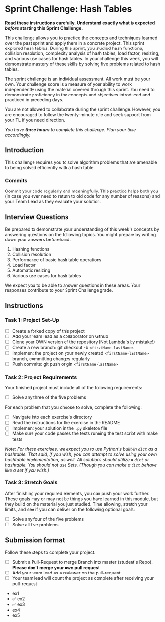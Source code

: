 # Sprint Challenge: Hash Tables

**Read these instructions carefully. Understand exactly what is expected _before_ starting this Sprint Challenge.**

This challenge allows you to practice the concepts and techniques learned over the past sprint and apply them in a concrete project. This sprint explored hash tables. During this sprint, you studied hash functions, collision resolution, complexity analysis of hash tables, load factor, resizing, and various use cases for hash tables. In your challenge this week, you will demonstrate mastery of these skills by solving five problems related to hash tables.

The sprint challenge is an individual assessment. All work must be your own. Your challenge score is a measure of your ability to work independently using the material covered through this sprint. You need to demonstrate proficiency in the concepts and objectives introduced and practiced in preceding days.

You are not allowed to collaborate during the sprint challenge. However, you are encouraged to follow the twenty-minute rule and seek support from your TL if you need direction.

_You have **three hours** to complete this challenge. Plan your time accordingly._

## Introduction

This challenge requires you to solve algorithm problems that are amenable to being solved efficiently with a hash table.

### Commits

Commit your code regularly and meaningfully. This practice helps both you (in case you ever need to return to old code for any number of reasons) and your Team Lead as they evaluate your solution.

## Interview Questions

Be prepared to demonstrate your understanding of this week's concepts by answering questions on the following topics. You might prepare by writing down your answers beforehand.

1. Hashing functions
2. Collision resolution
3. Performance of basic hash table operations
4. Load factor
5. Automatic resizing
6. Various use cases for hash tables

We expect you to be able to answer questions in these areas. Your responses contribute to your Sprint Challenge grade.

## Instructions

### Task 1: Project Set-Up

- [ ] Create a forked copy of this project
- [ ] Add your team lead as a collaborator on Github
- [ ] Clone your OWN version of the repository (Not Lambda's by mistake!)
- [ ] Create a new branch: git checkout -b `<firstName-lastName>`.
- [ ] Implement the project on your newly created `<firstName-lastName>` branch, committing changes regularly
- [ ] Push commits: git push origin `<firstName-lastName>`

### Task 2: Project Requirements

Your finished project must include all of the following requirements:

- [ ] Solve any three of the five problems

For each problem that you choose to solve, complete the following:

- [ ] Navigate into each exercise's directory
- [ ] Read the instructions for the exercise in the README
- [ ] Implement your solution in the `.py` skeleton file
- [ ] Make sure your code passes the tests running the test script with make tests

*Note: For these exercises, we expect you to use Python's built-in `dict` as a hashtable. That said, if you wish, you can attempt to solve using your own hashtable implementation, as well. All solutions should utilize a `dict` or hashtable. You should not use Sets. (Though you can make a `dict` behave like a set if you wish.)*

### Task 3: Stretch Goals

After finishing your required elements, you can push your work further. These goals may or may not be things you have learned in this module, but they build on the material you just studied. Time allowing, stretch your limits, and see if you can deliver on the following optional goals:

- [ ] Solve any four of the five problems
- [ ] Solve all five problems

## Submission format

Follow these steps to complete your project.

- [ ] Submit a Pull-Request to merge <firstName-lastName> Branch into master (student's  Repo). **Please don't merge your own pull request**
- [ ] Add your team lead as a reviewer on the pull-request
- [ ] Your team lead will count the project as complete after receiving your pull-request

- ex1
- ✅ ex2
- ✅ ex3
- ex4
- ex5